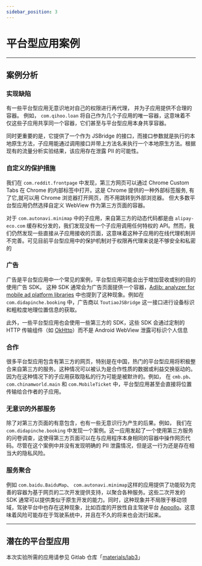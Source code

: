 ```yaml
---
sidebar_position: 3
---
```


# 平台型应用案例

---

## 案例分析

### 实现缺陷

有一些平台型应用无意识地对自己的权限进行再代理， 并为子应用提供不合理的容器。 例如， `com.qihoo.loan` 将自己作为几个子应用的唯一容器，这意味着不仅这些子应用共享同一个容器，它们甚至与平台型应用本身共享容器。

同时更重要的是，它提供了一个作为 JSBridge 的接口，而接口参数就是执行的本地原生方法，子应用能通过调用接口并带上方法名来执行一个本地原生方法。根据现有的流量分析实验结果，该应用存在泄露 PII 的可能性。

<!-- 虽然我们不知道这个 JavaScript 接口暴露了多少原生方法，但一方面，平台型应用本身没有对子应用施加任何访问控制，另一方面，我们确实观察到可标识个人信息泄漏。从我们的评估来看，这种情况在平台型应用中很常见，我们担心这不仅会给用户带来隐私风险，也会侵犯其他子应用的利益。 -->

### 自定义的保护措施

我们在 `com.reddit.frontpage` 中发现，第三方网页可以通过 Chrome Custom Tabs 在 Chrome 的内部标签中打开。这是 Chrome 提供的一种外部标签服务, 有了它,就可以用 Chrome 浏览器打开网页，而不用跳转到外部浏览器。 但大多数平台型应用仍然选择自定义 WebView 作为第三方页面的容器。

<!-- 一方面，我们不能保证实现的安全性。例如，微信禁止子应用使用 `eval` 函数，以避免其在没有经过任何审计的情况下进行更新，而有一些工作¿可以规避这一限制，子应用可以自己恢复 `eval` 函数。 -->

对于 `com.autonavi.minimap` 中的子应用，来自第三方的动态代码都是由 `alipay-eco.com` 缓存和分发的，我们发现没有一个子应用调用任何特权的 API。然而，我们仍然发现一些直接从子应用接收的页面，这意味着这种子应用的在线代理机制并不完善。可见目前平台型应用中的保护机制对于权限再代理来说是不够安全和私密的

### 广告

广告是平台型应用中一个常见的案例，平台型应用可能会出于增加营收或别的目的使用广告 SDK。 这种 SDK 通常会为广告页面提供一个容器，[Adlib: analyzer for mobile ad platform libraries](https://dl.acm.org/doi/abs/10.1145/3293882.3330562)  中也提到了这种现象。例如在 `com.didapinche.booking` 中，广告商以 `ToutiaoJSBridge` 这一接口进行设备标识和粗粒度地理位置信息的获取。

此外，一些平台型应用也会使用一些第三方的 SDK，这些 SDK 会通过定制的 HTTP 传输组件（如 [OkHttp](https://square.github.io/okhttp/)）而不是 Android WebView 泄露可标识个人信息

### 合作

很多平台型应用包含有第三方的网页，特别是在中国，热门的平台型应用将积极整合来自第三方的服务。这种情况可以被认为是合作性质的数据或利益交换驱动的。因为在这种情况下的子应用获取隐私的行为可能是被默许的。例如， 在 `cmb.pb`、`com.chinamworld.main` 和 `com.MobileTicket` 中，平台型应用甚至会直接将位置传输给合作者的子应用。

### 无意识的外部服务

除了对第三方页面的有意包含，也有一些无意识行为产生的后果。例如， 我们在 `com.didapinche.booking` 中发现一个案例。这一应用发起了一个使用第三方服务的问卷调查，这使得第三方页面可以在与应用程序本身相同的容器中操作网页代码。尽管在这个案例中并没有发现明确的 PII 泄露情况，但是这一行为还是存在相当大的隐私风险。

### 服务聚合

例如 `com.baidu.BaiduMap`、 `com.autonavi.minimap`这样的应用提供了功能较为完善的容器为基于网页的二次开发提供支持，以聚合各种服务。这些二次开发的 SDK 通常可以提供类似于原生开发的能力。同时，这种现象并不局限于移动领域，驾驶平台中也存在这种现象，比如百度的开放性自主驾驶平台 [Appollo](https://applets.baidu.com/aiappopen/)。这意味着风险可能存在于驾驶系统中，并且在不久的将来也会流行起来。

---

## 潜在的平台型应用

本次实验所需的应用请参见 Gitlab 仓库「[materials/lab3](https://git.nju.edu.cn/flyingtom/materials/-/tree/main/lab3)」
